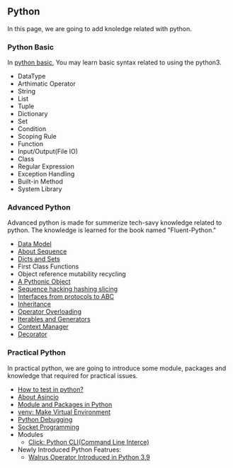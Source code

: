 ## Python
In this page, we are going to add knoledge related with python.

### Python Basic
In [python basic](BasicPython.md), You may learn basic syntax related to using the python3.
- DataType
- Arthimatic Operator
- String
- List
- Tuple
- Dictionary
- Set
- Condition
- Scoping Rule
- Function
- Input/Output(File IO)
- Class
- Regular Expression
- Exception Handling
- Built-in Method
- System Library

### Advanced Python
Advanced python is made for summerize tech-savy knowledge related to python. The knowledge is learned for the book named "Fluent-Python."
- [Data Model](FluentPython/ch01_python_data_model/README.md)
- [About Sequence](FluentPython/ch02_sequence/README.md)
- [Dicts and Sets](FluentPython/ch03_dicts_and_sets/README.md)
- First Class Functions
- Object reference mutability recycling
- [A Pythonic Object](FluentPython/ch09_a_pythonic_object/README.md)
- [Sequence hacking hashing slicing](FluentPython/ch10_sequnce_hacking_hashing_slicing/README.md)
- [Interfaces from protocols to ABC](FluentPython/ch11_interfaces_from_protocols_to_ABCs/README.md)
- [Inheritance](FluentPython/ch12_inheritance/README.md)
- [Operator Overloading](FluentPython/ch13_OperatorOverloading/README.md)
- [Iterables and Generators](FluentPython/ch14_iterables_iterators_and_generators/README.md)
- [Context Manager](FluentPython/ch15_Context_Managers_and_else_Blocks/README.md)
- [Decorator](FluentPython/decorator/README.md)

### Practical Python
In practical python, we are going to introduce some module, packages and knowledge that required for practical issues.

- [How to test in python?](PracticalPython/how_to_test/README.md)
- [About Asincio](PracticalPython/about_asyncio/README.md)
- [Module and Packages in Python](PracticalPython/module_and_pacakges/README.md)
- [venv: Make Virtual Environment](PracticalPython/venv/README.md)
- [Python Debugging](PracticalPython/debugging/README.md)
- [Socket Programming](PracticalPython/socket_programming/README.md)
- Modules
    - [Click: Python CLI(Command Line Interce)](PracticalPython/click/README.md)
- Newly Introduced Python Featrues: 
    - [Walrus Operator Introduced in Python 3.9](PracticalPython/walrus_operator/README.md) 